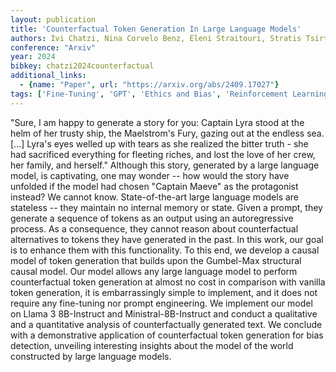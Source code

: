 ```yaml
---
layout: publication
title: 'Counterfactual Token Generation In Large Language Models'
authors: Ivi Chatzi, Nina Corvelo Benz, Eleni Straitouri, Stratis Tsirtsis, Manuel Gomez-rodriguez
conference: "Arxiv"
year: 2024
bibkey: chatzi2024counterfactual
additional_links:
  - {name: "Paper", url: "https://arxiv.org/abs/2409.17027"}
tags: ['Fine-Tuning', 'GPT', 'Ethics and Bias', 'Reinforcement Learning', 'Training Techniques', 'Pretraining Methods', 'Prompting']
---
```

"Sure, I am happy to generate a story for you: Captain Lyra stood at the helm
of her trusty ship, the Maelstrom's Fury, gazing out at the endless sea. [...]
Lyra's eyes welled up with tears as she realized the bitter truth - she had
sacrificed everything for fleeting riches, and lost the love of her crew, her
family, and herself." Although this story, generated by a large language model,
is captivating, one may wonder -- how would the story have unfolded if the
model had chosen "Captain Maeve" as the protagonist instead? We cannot know.
State-of-the-art large language models are stateless -- they maintain no
internal memory or state. Given a prompt, they generate a sequence of tokens as
an output using an autoregressive process. As a consequence, they cannot reason
about counterfactual alternatives to tokens they have generated in the past. In
this work, our goal is to enhance them with this functionality. To this end, we
develop a causal model of token generation that builds upon the Gumbel-Max
structural causal model. Our model allows any large language model to perform
counterfactual token generation at almost no cost in comparison with vanilla
token generation, it is embarrassingly simple to implement, and it does not
require any fine-tuning nor prompt engineering. We implement our model on Llama
3 8B-Instruct and Ministral-8B-Instruct and conduct a qualitative and a
quantitative analysis of counterfactually generated text. We conclude with a
demonstrative application of counterfactual token generation for bias
detection, unveiling interesting insights about the model of the world
constructed by large language models.

